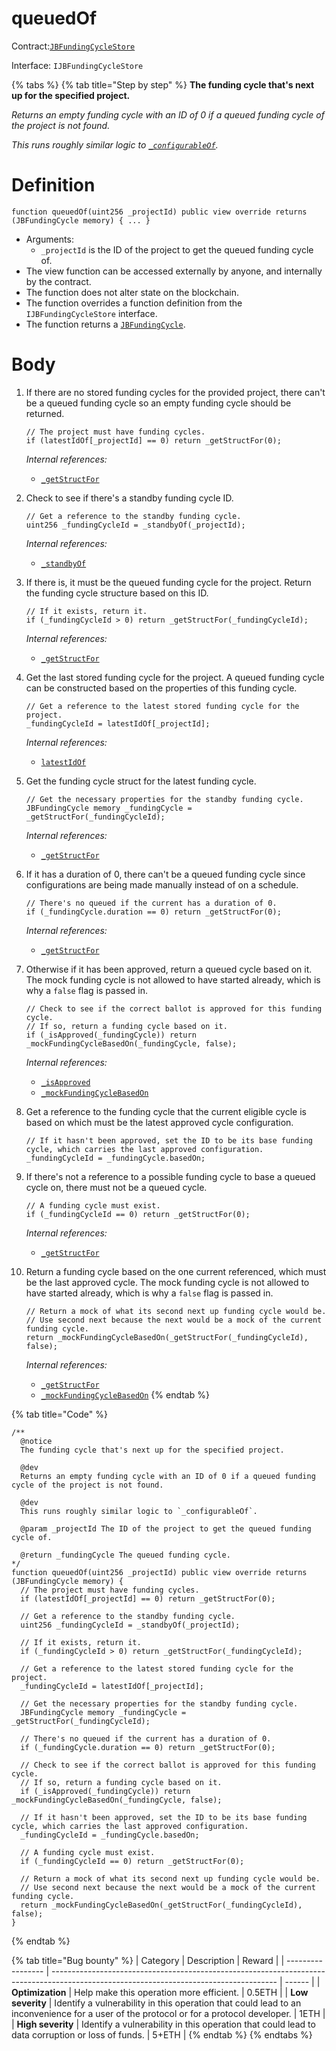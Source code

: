 # queuedOf

Contract:[`JBFundingCycleStore`](../)​‌

Interface: `IJBFundingCycleStore`

{% tabs %}
{% tab title="Step by step" %}
**The funding cycle that's next up for the specified project.**

_Returns an empty funding cycle with an ID of 0 if a queued funding cycle of the project is not found._

_This runs roughly similar logic to [`_configurableOf`](../write/\_configurableof.md)._

# Definition

```solidity
function queuedOf(uint256 _projectId) public view override returns (JBFundingCycle memory) { ... }
```

* Arguments:
  * `_projectId` is the ID of the project to get the queued funding cycle of.
* The view function can be accessed externally by anyone, and internally by the contract.
* The function does not alter state on the blockchain.
* The function overrides a function definition from the `IJBFundingCycleStore` interface.
* The function returns a [`JBFundingCycle`](../../../data-structures/jbfundingcycle.md).


# Body 

1.  If there are no stored funding cycles for the provided project, there can't be a queued funding cycle so an empty funding cycle should be returned.

    ```solidity
    // The project must have funding cycles.
    if (latestIdOf[_projectId] == 0) return _getStructFor(0);
    ```

    _Internal references:_

    * [`_getStructFor`](\_getstructfor.md)


2.  Check to see if there's a standby funding cycle ID.

    ```solidity
    // Get a reference to the standby funding cycle.
    uint256 _fundingCycleId = _standbyOf(_projectId);
    ```

    _Internal references:_

    * [`_standbyOf`](\_getstructfor.md)


3.  If there is, it must be the queued funding cycle for the project. Return the funding cycle structure based on this ID.

    ```solidity
    // If it exists, return it.
    if (_fundingCycleId > 0) return _getStructFor(_fundingCycleId);
    ```

    _Internal references:_

    * [`_getStructFor`](\_getstructfor.md)


4.  Get the last stored funding cycle for the project. A queued funding cycle can be constructed based on the properties of this funding cycle.

    ```solidity
    // Get a reference to the latest stored funding cycle for the project.
    _fundingCycleId = latestIdOf[_projectId];
    ```

    _Internal references:_

    * [`latestIdOf`](../properties/latestidof.md)


5.  Get the funding cycle struct for the latest funding cycle.

    ```solidity
    // Get the necessary properties for the standby funding cycle.
    JBFundingCycle memory _fundingCycle = _getStructFor(_fundingCycleId);
    ```

    _Internal references:_

    * [`_getStructFor`](\_getstructfor.md)


6.  If it has a duration of 0, there can't be a queued funding cycle since configurations are being made manually instead of on a schedule.

    ```solidity
    // There's no queued if the current has a duration of 0.
    if (_fundingCycle.duration == 0) return _getStructFor(0);
    ```

    _Internal references:_

    * [`_getStructFor`](\_getstructfor.md)


7.  Otherwise if it has been approved, return a queued cycle based on it. The mock funding cycle is not allowed to have started already, which is why a `false` flag is passed in.

    ```solidity
    // Check to see if the correct ballot is approved for this funding cycle.
    // If so, return a funding cycle based on it.
    if (_isApproved(_fundingCycle)) return _mockFundingCycleBasedOn(_fundingCycle, false);
    ```

    _Internal references:_

    * [`_isApproved`](\_getstructfor.md)
    * [`_mockFundingCycleBasedOn`](\_mockfundingcyclebasedon.md)


8.  Get a reference to the funding cycle that the current eligible cycle is based on which must be the latest approved cycle configuration.

    ```solidity
    // If it hasn't been approved, set the ID to be its base funding cycle, which carries the last approved configuration.
    _fundingCycleId = _fundingCycle.basedOn;
    ```


9.  If there's not a reference to a possible funding cycle to base a queued cycle on, there must not be a queued cycle.

    ```solidity
    // A funding cycle must exist.
    if (_fundingCycleId == 0) return _getStructFor(0);
    ```

    _Internal references:_

    * [`_getStructFor`](\_getstructfor.md)


10. Return a funding cycle based on the one current referenced, which must be the last approved cycle. The mock funding cycle is not allowed to have started already, which is why a `false` flag is passed in.

    ```solidity
    // Return a mock of what its second next up funding cycle would be.
    // Use second next because the next would be a mock of the current funding cycle.
    return _mockFundingCycleBasedOn(_getStructFor(_fundingCycleId), false);
    ```

    _Internal references:_

    * [`_getStructFor`](\_getstructfor.md)
    * [`_mockFundingCycleBasedOn`](\_mockfundingcyclebasedon.md)
{% endtab %}

{% tab title="Code" %}
```solidity
/**
  @notice 
  The funding cycle that's next up for the specified project.
  
  @dev
  Returns an empty funding cycle with an ID of 0 if a queued funding cycle of the project is not found.

  @dev 
  This runs roughly similar logic to `_configurableOf`.
  
  @param _projectId The ID of the project to get the queued funding cycle of.

  @return _fundingCycle The queued funding cycle.
*/
function queuedOf(uint256 _projectId) public view override returns (JBFundingCycle memory) {
  // The project must have funding cycles.
  if (latestIdOf[_projectId] == 0) return _getStructFor(0);

  // Get a reference to the standby funding cycle.
  uint256 _fundingCycleId = _standbyOf(_projectId);

  // If it exists, return it.
  if (_fundingCycleId > 0) return _getStructFor(_fundingCycleId);

  // Get a reference to the latest stored funding cycle for the project.
  _fundingCycleId = latestIdOf[_projectId];
    
  // Get the necessary properties for the standby funding cycle.
  JBFundingCycle memory _fundingCycle = _getStructFor(_fundingCycleId);

  // There's no queued if the current has a duration of 0.
  if (_fundingCycle.duration == 0) return _getStructFor(0);

  // Check to see if the correct ballot is approved for this funding cycle.
  // If so, return a funding cycle based on it.
  if (_isApproved(_fundingCycle)) return _mockFundingCycleBasedOn(_fundingCycle, false);

  // If it hasn't been approved, set the ID to be its base funding cycle, which carries the last approved configuration.
  _fundingCycleId = _fundingCycle.basedOn;

  // A funding cycle must exist.
  if (_fundingCycleId == 0) return _getStructFor(0);

  // Return a mock of what its second next up funding cycle would be.
  // Use second next because the next would be a mock of the current funding cycle.
  return _mockFundingCycleBasedOn(_getStructFor(_fundingCycleId), false);
}
```
{% endtab %}

{% tab title="Bug bounty" %}
| Category          | Description                                                                                                                            | Reward |
| ----------------- | -------------------------------------------------------------------------------------------------------------------------------------- | ------ |
| **Optimization**  | Help make this operation more efficient.                                                                                               | 0.5ETH |
| **Low severity**  | Identify a vulnerability in this operation that could lead to an inconvenience for a user of the protocol or for a protocol developer. | 1ETH   |
| **High severity** | Identify a vulnerability in this operation that could lead to data corruption or loss of funds.                                        | 5+ETH  |
{% endtab %}
{% endtabs %}
